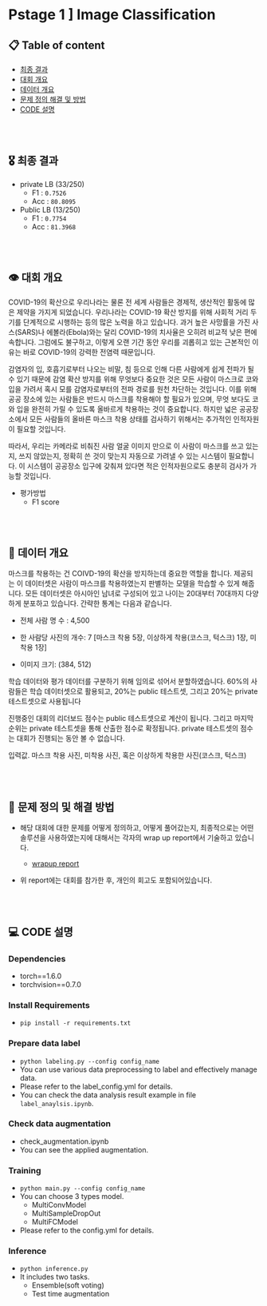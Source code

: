 # Pstage 1 ] Image Classification

## 📋 Table of content

- [최종 결과](#Result)<br>
- [대회 개요](#Overview)<br>
- [데이터 개요](#Data)<br>
- [문제 정의 해결 및 방법](#Solution)<br>
- [CODE 설명](#Code)<br>


<br></br>
## 🎖 최종 결과 <a name = 'Result'></a>
- private LB (33/250)
    - F1 : `0.7526` 
    - Acc : `80.8095` 
- Public LB (13/250)
    - F1 : `0.7754`
    - Acc : `81.3968` 


<br></br>
## 👁 대회 개요 <a name = 'Overview'></a>
COVID-19의 확산으로 우리나라는 물론 전 세계 사람들은 경제적, 생산적인 활동에 많은 제약을 가지게 되었습니다. 우리나라는 COVID-19 확산 방지를 위해 사회적 거리 두기를 단계적으로 시행하는 등의 많은 노력을 하고 있습니다. 과거 높은 사망률을 가진 사스(SARS)나 에볼라(Ebola)와는 달리 COVID-19의 치사율은 오히려 비교적 낮은 편에 속합니다. 그럼에도 불구하고, 이렇게 오랜 기간 동안 우리를 괴롭히고 있는 근본적인 이유는 바로 COVID-19의 강력한 전염력 때문입니다.

감염자의 입, 호흡기로부터 나오는 비말, 침 등으로 인해 다른 사람에게 쉽게 전파가 될 수 있기 때문에 감염 확산 방지를 위해 무엇보다 중요한 것은 모든 사람이 마스크로 코와 입을 가려서 혹시 모를 감염자로부터의 전파 경로를 원천 차단하는 것입니다. 이를 위해 공공 장소에 있는 사람들은 반드시 마스크를 착용해야 할 필요가 있으며, 무엇 보다도 코와 입을 완전히 가릴 수 있도록 올바르게 착용하는 것이 중요합니다. 하지만 넓은 공공장소에서 모든 사람들의 올바른 마스크 착용 상태를 검사하기 위해서는 추가적인 인적자원이 필요할 것입니다.

따라서, 우리는 카메라로 비춰진 사람 얼굴 이미지 만으로 이 사람이 마스크를 쓰고 있는지, 쓰지 않았는지, 정확히 쓴 것이 맞는지 자동으로 가려낼 수 있는 시스템이 필요합니다. 이 시스템이 공공장소 입구에 갖춰져 있다면 적은 인적자원으로도 충분히 검사가 가능할 것입니다.

- 평가방법 
    - F1 score

<br></br>
## 💾 데이터 개요 <a name = 'Data'></a>
마스크를 착용하는 건 COIVD-19의 확산을 방지하는데 중요한 역할을 합니다. 제공되는 이 데이터셋은 사람이 마스크를 착용하였는지 판별하는 모델을 학습할 수 있게 해줍니다. 모든 데이터셋은 아시아인 남녀로 구성되어 있고 나이는 20대부터 70대까지 다양하게 분포하고 있습니다. 간략한 통계는 다음과 같습니다.

- 전체 사람 명 수 : 4,500

- 한 사람당 사진의 개수: 7 [마스크 착용 5장, 이상하게 착용(코스크, 턱스크) 1장, 미착용 1장]

- 이미지 크기: (384, 512)

학습 데이터와 평가 데이터를 구분하기 위해 임의로 섞어서 분할하였습니다. 60%의 사람들은 학습 데이터셋으로 활용되고, 20%는 public 테스트셋, 그리고 20%는 private 테스트셋으로 사용됩니다

진행중인 대회의 리더보드 점수는 public 테스트셋으로 계산이 됩니다. 그리고 마지막 순위는 private 테스트셋을 통해 산출한 점수로 확정됩니다. private 테스트셋의 점수는 대회가 진행되는 동안 볼 수 없습니다.

입력값. 마스크 착용 사진, 미착용 사진, 혹은 이상하게 착용한 사진(코스크, 턱스크)


<br></br>
## 📝 문제 정의 및 해결 방법 <a name = 'Solution'></a>
- 해당 대회에 대한 문제를 어떻게 정의하고, 어떻게 풀어갔는지, 최종적으로는 어떤 솔루션을 사용하였는지에 대해서는 각자의 wrap up report에서 기술하고 있습니다. 
    - [wrapup report](https://vimhjk.oopy.io/d5f7f6d2-0a5c-442a-bfcf-4694c88b5c5d)    

- 위 report에는 대회를 참가한 후, 개인의 회고도 포함되어있습니다. 

<br></br>
## 💻 CODE 설명<a name = 'Code'></a>
### Dependencies
- torch==1.6.0
- torchvision==0.7.0                                                              

### Install Requirements
- `pip install -r requirements.txt`

### Prepare data label
- `python labeling.py --config config_name`
- You can use various data preprocessing to label and effectively manage data.
- Please refer to the label_config.yml for details.
- You can check the data analysis result example in file `label_anaylsis.ipynb`.

### Check data augmentation
- check_augmentation.ipynb
- You can see the applied augmentation.

### Training
- `python main.py --config config_name`
- You can choose 3 types model.
    - MultiConvModel
    - MultiSampleDropOut
    - MultiFCModel
- Please refer to the config.yml for details.

### Inference
- `python inference.py`
- It includes two tasks.
    - Ensemble(soft voting)
    - Test time augmentation
